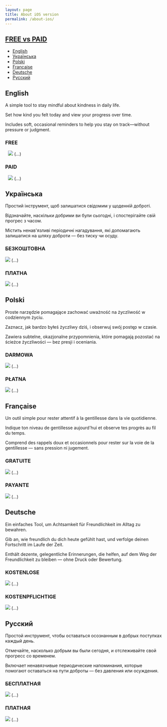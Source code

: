 ```yaml
---
layout: page
title: About iOS version
permalink: /about-ios/
---
```


## [FREE vs PAID](free-vs-paid.md)

- [English](#english)
- [Українська](#ukrainian)
- [Polski](#polish)
- [Française](#french)
- [Deutsche](#german)
- [Русский](#russian)

## <a name="english"></a> English

A simple tool to stay mindful about kindness in daily life.

Set how kind you felt today and view your progress over time.

Includes soft, occasional reminders to help you stay on track—without pressure or judgment.

### FREE

<img style="margin-left: 9px" src="/be-kind/assets/Download_on_the_App_Store_Badge_US-UK_RGB_blk_092917.svg"/> (...)

### PAID

<img style="margin-left: 9px" src="/be-kind/assets/Download_on_the_App_Store_Badge_US-UK_RGB_blk_092917.svg"/> (...)

## <a name="ukrainian"></a> Українська

Простий інструмент, щоб залишатися свідомим у щоденній доброті.

Відзначайте, наскільки добрими ви були сьогодні, і спостерігайте свій прогрес з часом.

Містить ненав'язливі періодичні нагадування, які допомагають залишатися на шляху доброти — без тиску чи осуду.

### БЕЗКОШТОВНА

<img src="/be-kind/assets/Download_on_the_App_Store_Badge_UA_blk_082124.svg"/> (...)

### ПЛАТНА

<img src="/be-kind/assets/Download_on_the_App_Store_Badge_UA_blk_082124.svg"/> (...)


## <a name="polish"></a> Polski

Proste narzędzie pomagające zachować uważność na życzliwość w codziennym życiu.

Zaznacz, jak bardzo byłeś życzliwy dziś, i obserwuj swój postęp w czasie.

Zawiera subtelne, okazjonalne przypomnienia, które pomagają pozostać na ścieżce życzliwości — bez presji i oceniania.

### DARMOWA

<img src="/be-kind/assets/Download_on_the_App_Store_Badge_PL_RGB_blk_100317.svg"/> (...)

### PŁATNA

<img src="/be-kind/assets/Download_on_the_App_Store_Badge_PL_RGB_blk_100317.svg"/> (...)

## <a name="french"></a> Française

Un outil simple pour rester attentif à la gentillesse dans la vie quotidienne.

Indique ton niveau de gentillesse aujourd'hui et observe tes progrès au fil du temps.

Comprend des rappels doux et occasionnels pour rester sur la voie de la gentillesse — sans pression ni jugement.

### GRATUITE

<img src="/be-kind/assets/Download_on_the_App_Store_Badge_FR_RGB_blk_100517.svg"/> (...)


### PAYANTE

<img src="/be-kind/assets/Download_on_the_App_Store_Badge_FR_RGB_blk_100517.svg"/> (...)


## <a name="german"></a> Deutsche

Ein einfaches Tool, um Achtsamkeit für Freundlichkeit im Alltag zu bewahren.

Gib an, wie freundlich du dich heute gefühlt hast, und verfolge deinen Fortschritt im Laufe der Zeit.

Enthält dezente, gelegentliche Erinnerungen, die helfen, auf dem Weg der Freundlichkeit zu bleiben — ohne Druck oder Bewertung.

### KOSTENLOSE

<img src="/be-kind/assets/Download_on_the_App_Store_Badge_DE_RGB_blk_092917.svg"/> (...)


### KOSTENPFLICHTIGE

<img src="/be-kind/assets/Download_on_the_App_Store_Badge_DE_RGB_blk_092917.svg"/> (...)

## <a name="russian"></a> Русский

Простой инструмент, чтобы оставаться осознанным в добрых поступках каждый день.

Отмечайте, насколько добрым вы были сегодня, и отслеживайте свой прогресс со временем.

Включает ненавязчивые периодические напоминания, которые помогают оставаться на пути доброты — без давления или осуждения.

### БЕСПЛАТНАЯ

<img src="/be-kind/assets/Download_on_the_App_Store_Badge_RU_RGB_blk_100317.svg"/> (...)


### ПЛАТНАЯ

<img src="/be-kind/assets/Download_on_the_App_Store_Badge_RU_RGB_blk_100317.svg"/> (...)


